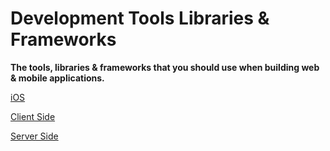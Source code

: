 Development Tools Libraries & Frameworks
======================================

**The tools, libraries &amp; frameworks that you should use when building web & mobile applications.**

[iOS](https://github.com/shaunoconnor/DevelopmentToolsLibrariesFrameworks/blob/master/ios.md)

[Client Side](https://github.com/shaunoconnor/DevelopmentToolsLibrariesFrameworks/blob/master/client-side.md)

[Server Side](https://github.com/shaunoconnor/DevelopmentToolsLibrariesFrameworks/blob/master/server-side.md)
